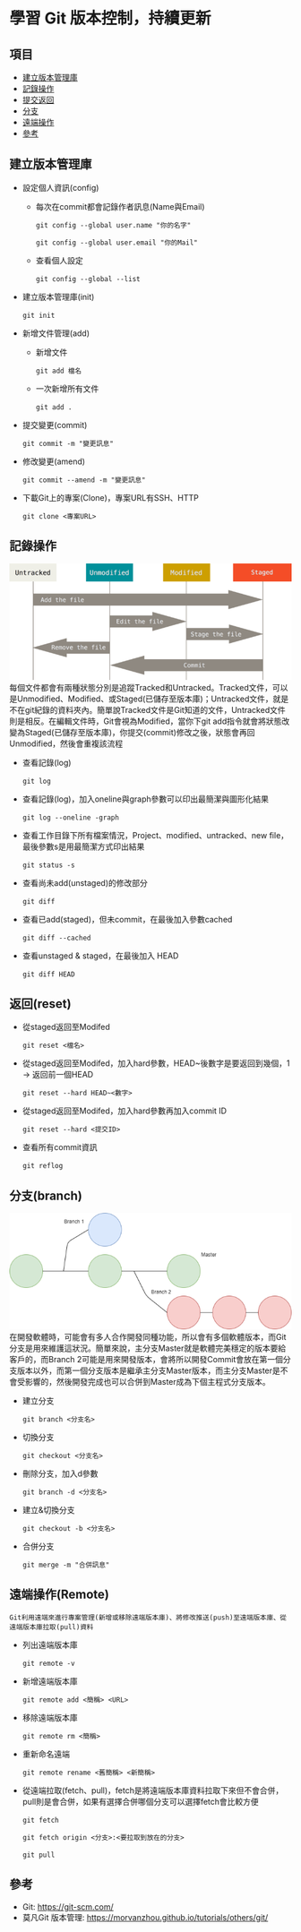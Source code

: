 # 學習 Git 版本控制，持續更新
## 項目
- [建立版本管理庫](#建立版本管理庫)
- [記錄操作](#記錄操作)
- [提交返回](#提交返回)
- [分支](#分支)
- [遠端操作](#遠端合作)
- [參考](#參考)
## 建立版本管理庫
* 設定個人資訊(config)
    * 每次在commit都會記錄作者訊息(Name與Email)

        `git config --global user.name "你的名字"`

        `git config --global user.email "你的Mail"`
    * 查看個人設定

        `git config --global --list`
* 建立版本管理庫(init)

    `git init`
* 新增文件管理(add)
    * 新增文件

        `git add 檔名`
    * 一次新增所有文件

        `git add .`
* 提交變更(commit)

    `git commit -m "變更訊息"`
* 修改變更(amend)

    `git commit --amend -m "變更訊息"`

* 下載Git上的專案(Clone)，專案URL有SSH、HTTP

    `git clone <專案URL>`



## 記錄操作

![GITHUB](./lifecycle.png "紀錄變更到版本庫")
    每個文件都會有兩種狀態分別是追蹤Tracked和Untracked。Tracked文件，可以是Unmodified、Modified、或Staged(已儲存至版本庫)；Untracked文件，就是不在git紀錄的資料夾內。簡單說Tracked文件是Git知道的文件，Untracked文件則是相反。在編輯文件時，Git會視為Modified，當你下git add指令就會將狀態改變為Staged(已儲存至版本庫)，你提交(commit)修改之後，狀態會再回Unmodified，然後會重複該流程

* 查看記錄(log)

    `git log`

* 查看記錄(log)，加入oneline與graph參數可以印出最簡潔與圖形化結果

    `git log --oneline -graph`
* 查看工作目錄下所有檔案情況，Project、modified、untracked、new file，最後參數s是用最簡潔方式印出結果

    `git status -s`
* 查看尚未add(unstaged)的修改部分

    `git diff`
* 查看已add(staged)，但未commit，在最後加入參數cached

    `git diff --cached`
* 查看unstaged & staged，在最後加入 HEAD

    `git diff HEAD`
## 返回(reset)
* 從staged返回至Modifed

    `git reset <檔名>`
* 從staged返回至Modifed，加入hard參數，HEAD~後數字是要返回到幾個，1 -> 返回前一個HEAD

    `git reset --hard HEAD~<數字>`
* 從staged返回至Modifed，加入hard參數再加入commit ID

    `git reset --hard <提交ID>`

* 查看所有commit資訊

    `git reflog`

## 分支(branch)
![GITHUB](./branch.png "分支")
    在開發軟體時，可能會有多人合作開發同種功能，所以會有多個軟體版本，而Git分支是用來維護這狀況。簡單來說，主分支Master就是軟體完美穩定的版本要給客戶的，而Branch 2可能是用來開發版本，會將所以開發Commit會放在第一個分支版本以外，而第一個分支版本是繼承主分支Master版本，而主分支Master是不會受影響的，然後開發完成也可以合併到Master成為下個主程式分支版本。

* 建立分支

    `git branch <分支名>`
* 切換分支

    `git checkout <分支名>`
* 刪除分支，加入d參數

    `git branch -d <分支名>`
* 建立&切換分支

    `git checkout -b <分支名>`
* 合併分支

    `git merge -m "合併訊息"`

## 遠端操作(Remote)
    Git利用遠端來進行專案管理(新增或移除遠端版本庫)、將修改推送(push)至遠端版本庫、從遠端版本庫拉取(pull)資料

* 列出遠端版本庫
    
    `git remote -v`
* 新增遠端版本庫
    
    `git remote add <簡稱> <URL>`
* 移除遠端版本庫

    `git remote rm <簡稱>`
* 重新命名遠端

    `git remote rename <舊簡稱> <新簡稱>`
* 從遠端拉取(fetch、pull)，fetch是將遠端版本庫資料拉取下來但不會合併，pull則是會合併，如果有選擇合併哪個分支可以選擇fetch會比較方便
    
    `git fetch`

    `git fetch origin <分支>:<要拉取到放在的分支>`

    `git pull`

## 參考
* Git: https://git-scm.com/
* 莫凡Git 版本管理: https://morvanzhou.github.io/tutorials/others/git/